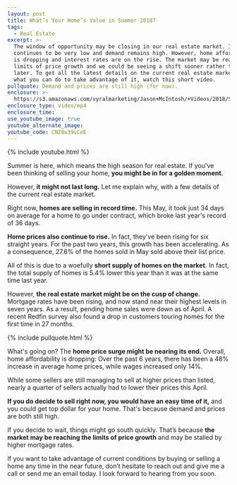 ```yaml
---
layout: post
title: What’s Your Home’s Value in Summer 2018?
tags:
  - Real Estate
excerpt: >-
  The window of opportunity may be closing in our real estate market. Inventory
  continues to be very low and demand remains high. However, home affordability
  is dropping and interest rates are on the rise. The market may be reaching the
  limits of price growth and we could be seeing a shift sooner rather than
  later. To get all the latest details on the current real estate market and
  what you can do to take advantage of it, watch this short video.
pullquote: Demand and prices are still high (for now).
enclosure: >-
  https://s3.amazonaws.com/vyralmarketing/Jason+McIntosh/+Videos/2018/Savannah+Real+Estate+Agent-+Whats+Your+Homes+Value+in+Summer+2018%253F.mp4
enclosure_type: video/mp4
enclosure_time:
use_youtube_image: true
youtube_alternate_image:
youtube_code: CNZ8x39vCeE
---
```


{% include youtube.html %}

Summer is here, which means the high season for real estate. If you've been thinking of selling your home, **you might be in for a golden moment.**

However, **it might not last long.** Let me explain why, with a few details of the current real estate market.&nbsp;

Right now, **homes are selling in record time.** This May, it took just 34 days on average for a home to go under contract, which broke last year's record of 36 days.

**Home prices also continue to rise.** In fact, they've been rising for six straight years. For the past two years, this growth has been accelerating. As a consequence, 27.6% of the homes sold in May sold above their list price.

All of this is due to a woefully **short supply of homes on the market.** In fact, the total supply of homes is 5.4% lower this year than it was at the same time last year.&nbsp;

However, **the real estate market might be on the cusp of change.** Mortgage rates have been rising, and now stand near their highest levels in seven years. As a result, pending home sales were down as of April. A recent Redfin survey also found a drop in customers touring homes for the first time in 27 months.

{% include pullquote.html %}

What's going on? The **home price surge might be nearing its end.** Overall, home affordability is dropping: Over the past 6 years, there has been a 48% increase in average home prices, while wages increased only 14%.&nbsp;

While some sellers are still managing to sell at higher prices than listed, nearly a quarter of sellers actually had to lower their prices this April.&nbsp;

**If you do decide to sell right now, you would have an easy time of it,** and you could get top dollar for your home. That's because demand and prices are both still high.&nbsp;

If you decide to wait, things might go south quickly. That’s because **the market may be reaching the limits of price growth** and may be stalled by higher mortgage rates.&nbsp;

If you want to take advantage of current conditions by buying or selling a home any time in the near future, don’t hesitate to reach out and give me a call or send me an email today. I look forward to hearing from you soon.